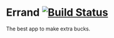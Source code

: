 # Errand [![Build Status](https://travis-ci.com/tranfong1991/Errand.svg?token=BnSW46LA2TZq4os8Rit6&branch=ngRoute-fb-branch)](https://travis-ci.com/tranfong1991/Errand)
The best app to make extra bucks.
